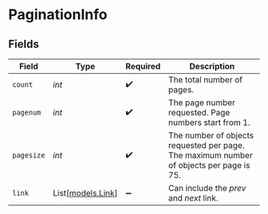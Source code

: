 # PaginationInfo


## Fields

| Field                                                                                   | Type                                                                                    | Required                                                                                | Description                                                                             |
| --------------------------------------------------------------------------------------- | --------------------------------------------------------------------------------------- | --------------------------------------------------------------------------------------- | --------------------------------------------------------------------------------------- |
| `count`                                                                                 | *int*                                                                                   | :heavy_check_mark:                                                                      | The total number of pages.                                                              |
| `pagenum`                                                                               | *int*                                                                                   | :heavy_check_mark:                                                                      | The page number requested. Page numbers start from 1.                                   |
| `pagesize`                                                                              | *int*                                                                                   | :heavy_check_mark:                                                                      | The number of objects requested per page. The maximum number of objects per page is 75. |
| `link`                                                                                  | List[[models.Link](../models/link.md)]                                                  | :heavy_minus_sign:                                                                      | Can include the *prev* and *next* link.                                                 |